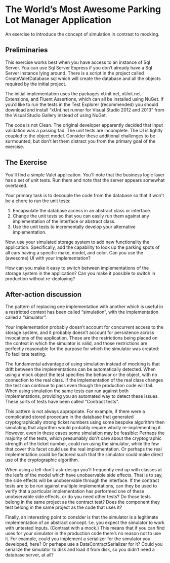 # The World’s Most Awesome Parking Lot Manager Application

An exercise to introduce the concept of simulation in contrast to mocking.

## Preliminaries
This exercise works best when you have access to an instance of Sql Server. You can use Sql Server Express if you don’t already have a Sql Server instance lying around.
There is a script in the project called CreateValetDatabase.sql which will create the database and all the objects required by the initial project.

The initial implementation uses the packages xUnit.net, xUnit.net Extensions, and Fluent Assertions, which can all be installed using NuGet. If you’d like to run the tests in the Test Explorer (recommended) you should download and install “xUnt.net runner for Visual Studio 2012 and 2013” from the Visual Studio Gallery instead of using NuGet.

The code is not Clean. The original developer apparently decided that input validation was a passing fad. The unit tests are incomplete. The UI is tightly coupled to the object model. Consider these additional challenges to be surmounted, but don’t let them distract you from the primary goal of the exercise.

## The Exercise
You'll find a simple Valet application. You'll note that the business logic layer has a set of unit tests. Run them and note that the server appears somewhat overtaxed.

Your primary task is to decouple the code from the database so that it won't be a chore to run the unit tests:

1.	Encapsulate the database access in an abstract class or interface.
2.	Change the unit tests so that you can easily run them against any implementation of the interface or abstract class.
3.	Use the unit tests to incrementally develop your alternative implementation.

Now, use your simulated storage system to add new functionality the application. Specifically, add the capability to look up the parking spots of all cars having a specific make, model, and color. Can you use the (awesome) UI with your implementation?

How can you make it easy to switch between implementations of the storage system in the application? Can you make it possible to switch in production without re-deploying?

## After-action discussion
The pattern of replacing one implementation with another which is useful in a restricted context has been called “simulation”, with the implementation called a “simulator”.

Your implementation probably doesn’t account for concurrent access to the storage system, and it probably doesn’t account for persistence across invocations of the application. These are the restrictions being placed on the context in which the simulator is valid, and those restrictions are perfectly reasonable for the purpose for which the simulator was created: To facilitate testing.

The fundamental advantage of using simulation instead of mocking is that drift between the implementations can be automatically detected. When using a mock object the test specifies the behavior or the object, with no connection to the real class. If the implementation of the real class changes the test can continue to pass even though the production code will fail. When using simulation the same tests can run against both implementations, providing you an automated way to detect these issues. These sorts of tests have been called "Contract tests".

This pattern is not always appropriate. For example, if there were a complicated stored procedure in the database that generated cryptographically strong ticket numbers using some bespoke algorithm then simulating that algorithm would probably require wholly re-implementing it. However, even in these cases some simulation may be feasible: Perhaps the majority of the tests, which presumably don’t care about the cryptographic strength of the ticket number, could run using the simulator, while the few that cover this facet could use the real implementation. Or perhaps the real implementation could be factored such that the simulator could make direct use of the cryptographic algorithm.

When using a tell-don't-ask-design you'll frequently end up with classes at the leafs of the model which have unobservable side effects. That is to say, the side effects will be unobservable through the interface. If the contract tests are to be run against multiple implementations, can they be used to verify that a particular implementation has performed one of these unobservable side effects, or do you need other tests? Do those tests belong in the same project as the contract test? Does the component they test belong in the same project as the code that uses it?

Finally, an interesting point to consider is that the simulator is a legitimate implementation of an abstract concept. I.e. you expect the simulator to work with untested inputs. (Contrast with a mock.) This means that if you can find uses for your simulator in the production code there’s no reason not to use it. For example, could you implement a serializer for the simulator you developed, here? Or perhaps use a DataContractSerializer for it? Could you serialize the simulator to disk and load it from disk, so you didn’t need a database server, at all? 
